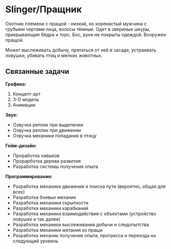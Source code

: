 # Slinger/Пращник

Охотник племени с пращой - низкий, но коренастый мужчина с грубыми чертами лица, волосы тёмные. Одет в звериные шкуры, прикрывающие бёдра и торс. Бос, руки не покрыты одеждой. Вооружен пращой. 

Может выслеживать добычу, прятаться от неё в засаде, устраивать ловушки, убивать птиц и мелких животных. 

## Связанные задачи

**Графика:**

1. Концепт-арт
2. 3-D модель
3. Анимации

**Звук:**

- Озвучка реплик при выделении
- Озвучка реплик при движении
- Озвучка механики попадания в птицу

**Гейм-дизайн:**

- Проработка навыков
- Прорарботка дерева развития
- Разработка системы получения опыта

**Программирование:**

- Разработка механики движения и поиска пути (вероятно, общая для всех)
- Разработка боевых механик
- Разработка механики скрытности
- Разработка механики карабканий
- Разработка механики взаимодействия с объектами (устройство ловушек и так далее)
- Разработка механики выслеживания добычи и следопытства
- Разработка механики метания из пращи
- Разработка механик получения опыта, прогресса и перехода на следующий уровень